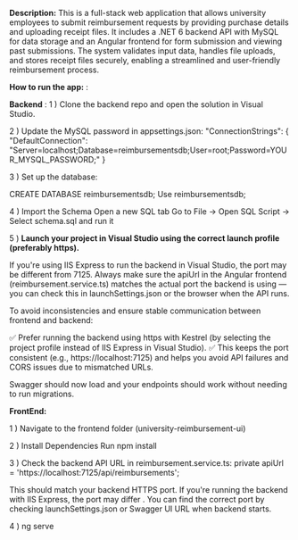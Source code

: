**Description:**  This is a full-stack web application that allows university employees to submit reimbursement requests by providing purchase details and uploading receipt files. It includes a .NET 6 backend API with MySQL for data storage and an Angular frontend for form submission and viewing past submissions. The system validates input data, handles file uploads, and stores receipt files securely, enabling a streamlined and user-friendly reimbursement process.


**How to run the app:** : 


**Backend** :
1  )  Clone the backend repo and open the solution in Visual Studio.

   
2  )  Update the MySQL password in appsettings.json:
"ConnectionStrings": {
  "DefaultConnection": "Server=localhost;Database=reimbursementsdb;User=root;Password=YOUR_MYSQL_PASSWORD;"
}


3  )  Set up the database:


CREATE DATABASE reimbursementsdb;
Use reimbursementsdb;


4  )  Import the Schema
Open a new SQL tab
Go to File -> Open SQL Script -> Select schema.sql and run it


5  )  **Launch your project in Visual Studio using the correct launch profile (preferably https).**

   
If you're using IIS Express to run the backend in Visual Studio, the port may be different from 7125. Always make sure the apiUrl in the Angular frontend (reimbursement.service.ts) matches the actual port the backend is using — you can check this in launchSettings.json or the browser when the API runs.


To avoid inconsistencies and ensure stable communication between frontend and backend:

✅ Prefer running the backend using https with Kestrel (by selecting the project profile instead of IIS Express in Visual Studio).
✅ This keeps the port consistent (e.g., https://localhost:7125) and helps you avoid API failures and CORS issues due to mismatched URLs.


Swagger should now load and your endpoints should work without needing to run migrations.


**FrontEnd:**


1  )  Navigate to the frontend folder  (university-reimbursement-ui)


2  )  Install Dependencies 
Run npm install


3  )  Check the backend API URL in reimbursement.service.ts:
private apiUrl = 'https://localhost:7125/api/reimbursements';


This should match your backend HTTPS port.  If you're running the backend with IIS Express, the port may differ . 
You can find the correct port by checking launchSettings.json or Swagger UI URL when backend starts.


4  )  ng serve 








